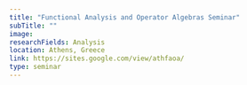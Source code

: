 ```yaml
---
title: "Functional Analysis and Operator Algebras Seminar"
subTitle: ""
image:
researchFields: Analysis
location: Athens, Greece
link: https://sites.google.com/view/athfaoa/
type: seminar
---
```

